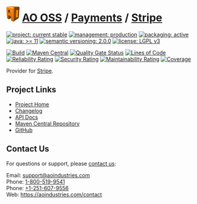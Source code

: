 # [<img src="ao-logo.png" alt="AO Logo" width="35" height="40">](https://github.com/ao-apps) [AO OSS](https://github.com/ao-apps/ao-oss) / [Payments](https://github.com/ao-apps/ao-payments) / [Stripe](https://github.com/ao-apps/ao-payments-stripe)

[![project: current stable](https://oss.aoapps.com/ao-badges/project-current-stable.svg)](https://aoindustries.com/life-cycle#project-current-stable)
[![management: production](https://oss.aoapps.com/ao-badges/management-production.svg)](https://aoindustries.com/life-cycle#management-production)
[![packaging: active](https://oss.aoapps.com/ao-badges/packaging-active.svg)](https://aoindustries.com/life-cycle#packaging-active)  
[![java: &gt;= 11](https://oss.aoapps.com/ao-badges/java-11.svg)](https://docs.oracle.com/en/java/javase/11/docs/api/)
[![semantic versioning: 2.0.0](https://oss.aoapps.com/ao-badges/semver-2.0.0.svg)](http://semver.org/spec/v2.0.0.html)
[![license: LGPL v3](https://oss.aoapps.com/ao-badges/license-lgpl-3.0.svg)](https://www.gnu.org/licenses/lgpl-3.0)

[![Build](https://github.com/ao-apps/ao-payments-stripe/workflows/Build/badge.svg?branch=master)](https://github.com/ao-apps/ao-payments-stripe/actions?query=workflow%3ABuild)
[![Maven Central](https://maven-badges.herokuapp.com/maven-central/com.aoapps/ao-payments-stripe/badge.svg)](https://maven-badges.herokuapp.com/maven-central/com.aoapps/ao-payments-stripe)
[![Quality Gate Status](https://sonarcloud.io/api/project_badges/measure?branch=master&project=com.aoapps%3Aao-payments-stripe&metric=alert_status)](https://sonarcloud.io/dashboard?branch=master&id=com.aoapps%3Aao-payments-stripe)
[![Lines of Code](https://sonarcloud.io/api/project_badges/measure?branch=master&project=com.aoapps%3Aao-payments-stripe&metric=ncloc)](https://sonarcloud.io/component_measures?branch=master&id=com.aoapps%3Aao-payments-stripe&metric=ncloc)  
[![Reliability Rating](https://sonarcloud.io/api/project_badges/measure?branch=master&project=com.aoapps%3Aao-payments-stripe&metric=reliability_rating)](https://sonarcloud.io/component_measures?branch=master&id=com.aoapps%3Aao-payments-stripe&metric=Reliability)
[![Security Rating](https://sonarcloud.io/api/project_badges/measure?branch=master&project=com.aoapps%3Aao-payments-stripe&metric=security_rating)](https://sonarcloud.io/component_measures?branch=master&id=com.aoapps%3Aao-payments-stripe&metric=Security)
[![Maintainability Rating](https://sonarcloud.io/api/project_badges/measure?branch=master&project=com.aoapps%3Aao-payments-stripe&metric=sqale_rating)](https://sonarcloud.io/component_measures?branch=master&id=com.aoapps%3Aao-payments-stripe&metric=Maintainability)
[![Coverage](https://sonarcloud.io/api/project_badges/measure?branch=master&project=com.aoapps%3Aao-payments-stripe&metric=coverage)](https://sonarcloud.io/component_measures?branch=master&id=com.aoapps%3Aao-payments-stripe&metric=Coverage)

Provider for [Stripe](https://stripe.com/).

## Project Links
* [Project Home](https://oss.aoapps.com/payments/stripe/)
* [Changelog](https://oss.aoapps.com/payments/stripe/changelog)
* [API Docs](https://oss.aoapps.com/payments/stripe/apidocs/)
* [Maven Central Repository](https://search.maven.org/artifact/com.aoapps/ao-payments-stripe)
* [GitHub](https://github.com/ao-apps/ao-payments-stripe)

## Contact Us
For questions or support, please [contact us](https://aoindustries.com/contact):

Email: [support@aoindustries.com](mailto:support@aoindustries.com)  
Phone: [1-800-519-9541](tel:1-800-519-9541)  
Phone: [+1-251-607-9556](tel:+1-251-607-9556)  
Web: https://aoindustries.com/contact
